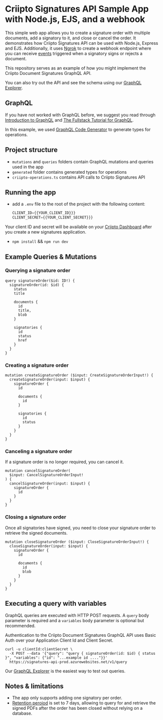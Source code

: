 # Criipto Signatures API Sample App with Node.js, EJS, and a webhook 

This simple web app allows you to create a signature order with multiple documents, add a signatory to it, and close or cancel the order. It demonstrates how Criipto Signatures API can be used with Node.js, Express and EJS. Additionally, it uses [Ngrok](https://ngrok.com/) to create a webhook endpoint where you can receive [events](https://docs.criipto.com/signatures/webhooks/events/) triggered when a signatory signs or rejects a document.  

This repository serves as an example of how you might implement the Criipto Document Signatures GraphQL API. 

You can also try out the API and see the schema using our [GraphQL Explorer](https://signatures-api-prod.azurewebsites.net/v1/explorer). 

## GraphQL

If you have not worked with GraphQL before, we suggest you read through [Introduction to GraphQL](https://graphql.org/learn/) and [The Fullstack Tutorial for GraphQL](https://www.howtographql.com/).  

In this example, we used [GraphQL Code Generator](https://the-guild.dev/graphql/codegen) to generate types for operations.

## Project structure

- `mutations` and `queries` folders contain GraphQL mutations and queries used in the app
- `generated` folder contains generated types for operations
- `criipto-operations.ts` contains API calls to Criipto Signatures API

## Running the app

- add a `.env` file to the root of the project with the following content:
  
  ```javascript
  CLIENT_ID={{YOUR_CLIENT_ID}}}
  CLIENT_SECRET={{YOUR_CLIENT_SECRET}}}
  ```
Your client ID and secret will be available on your [Criipto Dashboard](https://dashboard.criipto.com/) after you create a new signatures application. 

- `npm install` && `npm run dev`

## Example Queries & Mutations

### Querying a signature order

```
query signatureOrder($id: ID!) {
  signatureOrder(id: $id) {
    status
    title

    documents {
      id
      title,
      blob
    }

    signatories {
      id
      status
      href
    }
  }
}

```

### Creating a signature order

```
mutation createSignatureOrder ($input: CreateSignatureOrderInput!) {
  createSignatureOrder(input: $input) {
    signatureOrder {
      id

      documents {
        id
      }

      signatories {
        id
        status
      }
    }
  }
}
```

### Canceling a signature order

If a signature order is no longer required, you can cancel it.

```
mutation cancelSignatureOrder(
  $input: CancelSignatureOrderInput!
) {
  cancelSignatureOrder(input: $input) {
    signatureOrder {
      id
    }
  }
}
```

### Closing a signature order

Once all signatories have signed, you need to close your signature order to retrieve the signed documents.

```
mutation closeSignatureOrder ($input: CloseSignatureOrderInput!) {
  closeSignatureOrder(input: $input) {
    signatureOrder {
      id

      documents {
        id
        blob
      }
    }
  }
}
```

## Executing a query with variables

GraphQL queries are executed with HTTP POST requests. A `query` body parameter is required and a `variables` body parameter is optional but recommended.

Authentication to the Criipto Document Signatures GraphQL API uses Basic Auth over your Application Client Id and Client Secret.

```
curl -u clientId:clientSecret \
  -X POST --data '{"query": "query { signatureOrder(id: $id) { status }", "variables": {"id": "...example id ...."}}'
  https://signatures-api-prod.azurewebsites.net/v1/query
```

Our [GraphQL Explorer](https://signatures-api-prod.azurewebsites.net/v1/explorer) is the easiest way to test out queries.

## Notes & limitations

- The app only supports adding one signatory per order.  
- [Retention peroiod](https://docs.criipto.com/signatures/graphql/examples/#with-document-retention) is set to 7 days, allowing to query for and retrieve the signed PDFs after the order has been closed without relying on a database. 